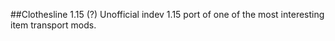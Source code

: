 ##Clothesline 1.15 (?)
Unofficial indev 1.15 port of one of the most interesting item transport mods.
